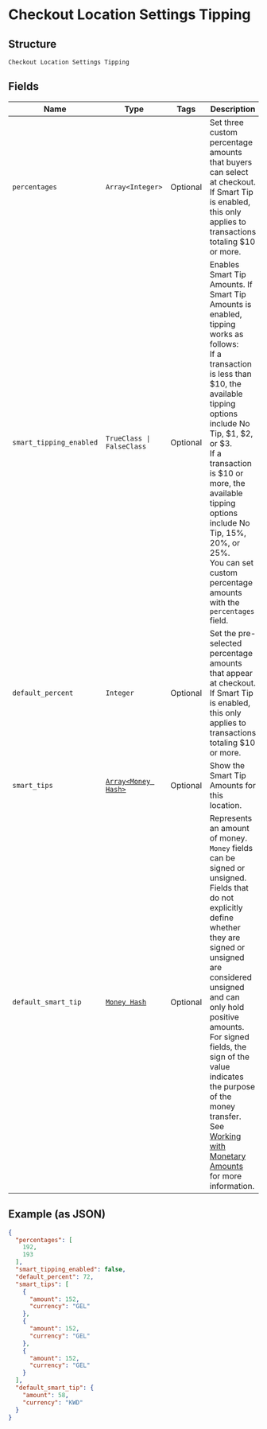 
# Checkout Location Settings Tipping

## Structure

`Checkout Location Settings Tipping`

## Fields

| Name | Type | Tags | Description |
|  --- | --- | --- | --- |
| `percentages` | `Array<Integer>` | Optional | Set three custom percentage amounts that buyers can select at checkout. If Smart Tip is enabled, this only applies to transactions totaling $10 or more. |
| `smart_tipping_enabled` | `TrueClass \| FalseClass` | Optional | Enables Smart Tip Amounts. If Smart Tip Amounts is enabled, tipping works as follows:<br>If a transaction is less than $10, the available tipping options include No Tip, $1, $2, or $3.<br>If a transaction is $10 or more, the available tipping options include No Tip, 15%, 20%, or 25%.<br>You can set custom percentage amounts with the `percentages` field. |
| `default_percent` | `Integer` | Optional | Set the pre-selected percentage amounts that appear at checkout. If Smart Tip is enabled, this only applies to transactions totaling $10 or more. |
| `smart_tips` | [`Array<Money Hash>`](../../doc/models/money.md) | Optional | Show the Smart Tip Amounts for this location. |
| `default_smart_tip` | [`Money Hash`](../../doc/models/money.md) | Optional | Represents an amount of money. `Money` fields can be signed or unsigned.<br>Fields that do not explicitly define whether they are signed or unsigned are<br>considered unsigned and can only hold positive amounts. For signed fields, the<br>sign of the value indicates the purpose of the money transfer. See<br>[Working with Monetary Amounts](https://developer.squareup.com/docs/build-basics/working-with-monetary-amounts)<br>for more information. |

## Example (as JSON)

```json
{
  "percentages": [
    192,
    193
  ],
  "smart_tipping_enabled": false,
  "default_percent": 72,
  "smart_tips": [
    {
      "amount": 152,
      "currency": "GEL"
    },
    {
      "amount": 152,
      "currency": "GEL"
    },
    {
      "amount": 152,
      "currency": "GEL"
    }
  ],
  "default_smart_tip": {
    "amount": 58,
    "currency": "KWD"
  }
}
```

